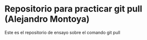 # Repositorio para practicar git pull (Alejandro Montoya)
Este es el repositorio de ensayo sobre el comando git pull
